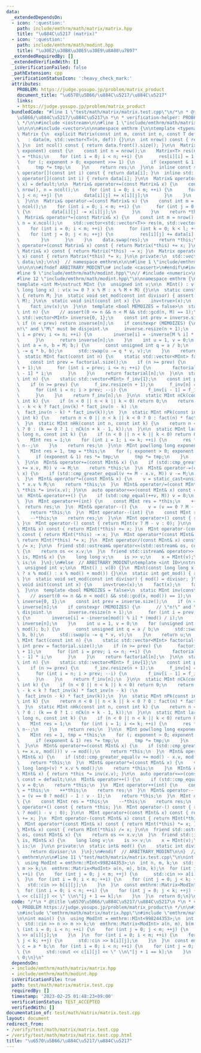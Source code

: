 ```yaml
---
data:
  _extendedDependsOn:
  - icon: ':question:'
    path: include/emthrm/math/matrix/matrix.hpp
    title: "\u884C\u5217 (matrix)"
  - icon: ':question:'
    path: include/emthrm/math/modint.hpp
    title: "\u30E2\u30B8\u30E5\u30E9\u8A08\u7B97"
  _extendedRequiredBy: []
  _extendedVerifiedWith: []
  _isVerificationFailed: false
  _pathExtension: cpp
  _verificationStatusIcon: ':heavy_check_mark:'
  attributes:
    PROBLEM: https://judge.yosupo.jp/problem/matrix_product
    document_title: "\u6570\u5B66/\u884C\u5217/\u884C\u5217"
    links:
    - https://judge.yosupo.jp/problem/matrix_product
  bundledCode: "#line 1 \"test/math/matrix/matrix.test.cpp\"\n/*\n * @title \u6570\
    \u5B66/\u884C\u5217/\u884C\u5217\n *\n * verification-helper: PROBLEM https://judge.yosupo.jp/problem/matrix_product\n\
    \ */\n\n#include <iostream>\n\n#line 1 \"include/emthrm/math/matrix/matrix.hpp\"\
    \n\n\n\n#include <vector>\n\nnamespace emthrm {\n\ntemplate <typename T>\nstruct\
    \ Matrix {\n  explicit Matrix(const int m, const int n, const T def = 0)\n   \
    \   : data(m, std::vector<T>(n, def)) {}\n\n  int nrow() const { return data.size();\
    \ }\n  int ncol() const { return data.front().size(); }\n\n  Matrix pow(long long\
    \ exponent) const {\n    const int n = nrow();\n    Matrix<T> res(n, n, 0), tmp\
    \ = *this;\n    for (int i = 0; i < n; ++i) {\n      res[i][i] = 1;\n    }\n \
    \   for (; exponent > 0; exponent >>= 1) {\n      if (exponent & 1) res *= tmp;\n\
    \      tmp *= tmp;\n    }\n    return res;\n  }\n\n  inline const std::vector<T>&\
    \ operator[](const int i) const { return data[i]; }\n  inline std::vector<T>&\
    \ operator[](const int i) { return data[i]; }\n\n  Matrix& operator=(const Matrix&\
    \ x) = default;\n\n  Matrix& operator+=(const Matrix& x) {\n    const int m =\
    \ nrow(), n = ncol();\n    for (int i = 0; i < m; ++i) {\n      for (int j = 0;\
    \ j < n; ++j) {\n        data[i][j] += x[i][j];\n      }\n    }\n    return *this;\n\
    \  }\n\n  Matrix& operator-=(const Matrix& x) {\n    const int m = nrow(), n =\
    \ ncol();\n    for (int i = 0; i < m; ++i) {\n      for (int j = 0; j < n; ++j)\
    \ {\n        data[i][j] -= x[i][j];\n      }\n    }\n    return *this;\n  }\n\n\
    \  Matrix& operator*=(const Matrix& x) {\n    const int m = nrow(), l = ncol(),\
    \ n = x.ncol();\n    std::vector<std::vector<T>> res(m, std::vector<T>(n, 0));\n\
    \    for (int i = 0; i < m; ++i) {\n      for (int k = 0; k < l; ++k) {\n    \
    \    for (int j = 0; j < n; ++j) {\n          res[i][j] += data[i][k] * x[k][j];\n\
    \        }\n      }\n    }\n    data.swap(res);\n    return *this;\n  }\n\n  Matrix\
    \ operator+(const Matrix& x) const { return Matrix(*this) += x; }\n  Matrix operator-(const\
    \ Matrix& x) const { return Matrix(*this) -= x; }\n  Matrix operator*(const Matrix&\
    \ x) const { return Matrix(*this) *= x; }\n\n private:\n  std::vector<std::vector<T>>\
    \ data;\n};\n\n}  // namespace emthrm\n\n\n#line 1 \"include/emthrm/math/modint.hpp\"\
    \n\n\n\n#ifndef ARBITRARY_MODINT\n# include <cassert>\n#endif\n#include <compare>\n\
    #line 9 \"include/emthrm/math/modint.hpp\"\n// #include <numeric>\n#include <utility>\n\
    #line 12 \"include/emthrm/math/modint.hpp\"\n\nnamespace emthrm {\n\n#ifndef ARBITRARY_MODINT\n\
    template <int M>\nstruct MInt {\n  unsigned int v;\n\n  MInt() : v(0) {}\n  MInt(const\
    \ long long x) : v(x >= 0 ? x % M : x % M + M) {}\n\n  static constexpr int get_mod()\
    \ { return M; }\n  static void set_mod(const int divisor) { assert(divisor ==\
    \ M); }\n\n  static void init(const int x) {\n    inv<true>(x);\n    fact(x);\n\
    \    fact_inv(x);\n  }\n\n  template <bool MEMOIZES = false>\n  static MInt inv(const\
    \ int n) {\n    // assert(0 <= n && n < M && std::gcd(n, M) == 1);\n    static\
    \ std::vector<MInt> inverse{0, 1};\n    const int prev = inverse.size();\n   \
    \ if (n < prev) return inverse[n];\n    if constexpr (MEMOIZES) {\n      // \"\
    n!\" and \"M\" must be disjoint.\n      inverse.resize(n + 1);\n      for (int\
    \ i = prev; i <= n; ++i) {\n        inverse[i] = -inverse[M % i] * (M / i);\n\
    \      }\n      return inverse[n];\n    }\n    int u = 1, v = 0;\n    for (unsigned\
    \ int a = n, b = M; b;) {\n      const unsigned int q = a / b;\n      std::swap(a\
    \ -= q * b, b);\n      std::swap(u -= q * v, v);\n    }\n    return u;\n  }\n\n\
    \  static MInt fact(const int n) {\n    static std::vector<MInt> factorial{1};\n\
    \    const int prev = factorial.size();\n    if (n >= prev) {\n      factorial.resize(n\
    \ + 1);\n      for (int i = prev; i <= n; ++i) {\n        factorial[i] = factorial[i\
    \ - 1] * i;\n      }\n    }\n    return factorial[n];\n  }\n\n  static MInt fact_inv(const\
    \ int n) {\n    static std::vector<MInt> f_inv{1};\n    const int prev = f_inv.size();\n\
    \    if (n >= prev) {\n      f_inv.resize(n + 1);\n      f_inv[n] = inv(fact(n).v);\n\
    \      for (int i = n; i > prev; --i) {\n        f_inv[i - 1] = f_inv[i] * i;\n\
    \      }\n    }\n    return f_inv[n];\n  }\n\n  static MInt nCk(const int n, const\
    \ int k) {\n    if (n < 0 || n < k || k < 0) return 0;\n    return fact(n) * (n\
    \ - k < k ? fact_inv(k) * fact_inv(n - k) :\n                                \
    \  fact_inv(n - k) * fact_inv(k));\n  }\n  static MInt nPk(const int n, const\
    \ int k) {\n    return n < 0 || n < k || k < 0 ? 0 : fact(n) * fact_inv(n - k);\n\
    \  }\n  static MInt nHk(const int n, const int k) {\n    return n < 0 || k < 0\
    \ ? 0 : (k == 0 ? 1 : nCk(n + k - 1, k));\n  }\n\n  static MInt large_nCk(long\
    \ long n, const int k) {\n    if (n < 0 || n < k || k < 0) return 0;\n    inv<true>(k);\n\
    \    MInt res = 1;\n    for (int i = 1; i <= k; ++i) {\n      res *= inv(i) *\
    \ n--;\n    }\n    return res;\n  }\n\n  MInt pow(long long exponent) const {\n\
    \    MInt res = 1, tmp = *this;\n    for (; exponent > 0; exponent >>= 1) {\n\
    \      if (exponent & 1) res *= tmp;\n      tmp *= tmp;\n    }\n    return res;\n\
    \  }\n\n  MInt& operator+=(const MInt& x) {\n    if (std::cmp_greater_equal(v\
    \ += x.v, M)) v -= M;\n    return *this;\n  }\n  MInt& operator-=(const MInt&\
    \ x) {\n    if (std::cmp_greater_equal(v += M - x.v, M)) v -= M;\n    return *this;\n\
    \  }\n  MInt& operator*=(const MInt& x) {\n    v = static_cast<unsigned long long>(v)\
    \ * x.v % M;\n    return *this;\n  }\n  MInt& operator/=(const MInt& x) { return\
    \ *this *= inv(x.v); }\n\n  auto operator<=>(const MInt& x) const = default;\n\
    \n  MInt& operator++() {\n    if (std::cmp_equal(++v, M)) v = 0;\n    return *this;\n\
    \  }\n  MInt operator++(int) {\n    const MInt res = *this;\n    ++*this;\n  \
    \  return res;\n  }\n  MInt& operator--() {\n    v = (v == 0 ? M - 1 : v - 1);\n\
    \    return *this;\n  }\n  MInt operator--(int) {\n    const MInt res = *this;\n\
    \    --*this;\n    return res;\n  }\n\n  MInt operator+() const { return *this;\
    \ }\n  MInt operator-() const { return MInt(v ? M - v : 0); }\n\n  MInt operator+(const\
    \ MInt& x) const { return MInt(*this) += x; }\n  MInt operator-(const MInt& x)\
    \ const { return MInt(*this) -= x; }\n  MInt operator*(const MInt& x) const {\
    \ return MInt(*this) *= x; }\n  MInt operator/(const MInt& x) const { return MInt(*this)\
    \ /= x; }\n\n  friend std::ostream& operator<<(std::ostream& os, const MInt& x)\
    \ {\n    return os << x.v;\n  }\n  friend std::istream& operator>>(std::istream&\
    \ is, MInt& x) {\n    long long v;\n    is >> v;\n    x = MInt(v);\n    return\
    \ is;\n  }\n};\n#else  // ARBITRARY_MODINT\ntemplate <int ID>\nstruct MInt {\n\
    \  unsigned int v;\n\n  MInt() : v(0) {}\n  MInt(const long long x) : v(x >= 0\
    \ ? x % mod() : x % mod() + mod()) {}\n\n  static int get_mod() { return mod();\
    \ }\n  static void set_mod(const int divisor) { mod() = divisor; }\n\n  static\
    \ void init(const int x) {\n    inv<true>(x);\n    fact(x);\n    fact_inv(x);\n\
    \  }\n\n  template <bool MEMOIZES = false>\n  static MInt inv(const int n) {\n\
    \    // assert(0 <= n && n < mod() && std::gcd(x, mod()) == 1);\n    static std::vector<MInt>\
    \ inverse{0, 1};\n    const int prev = inverse.size();\n    if (n < prev) return\
    \ inverse[n];\n    if constexpr (MEMOIZES) {\n      // \"n!\" and \"M\" must be\
    \ disjoint.\n      inverse.resize(n + 1);\n      for (int i = prev; i <= n; ++i)\
    \ {\n        inverse[i] = -inverse[mod() % i] * (mod() / i);\n      }\n      return\
    \ inverse[n];\n    }\n    int u = 1, v = 0;\n    for (unsigned int a = n, b =\
    \ mod(); b;) {\n      const unsigned int q = a / b;\n      std::swap(a -= q *\
    \ b, b);\n      std::swap(u -= q * v, v);\n    }\n    return u;\n  }\n\n  static\
    \ MInt fact(const int n) {\n    static std::vector<MInt> factorial{1};\n    const\
    \ int prev = factorial.size();\n    if (n >= prev) {\n      factorial.resize(n\
    \ + 1);\n      for (int i = prev; i <= n; ++i) {\n        factorial[i] = factorial[i\
    \ - 1] * i;\n      }\n    }\n    return factorial[n];\n  }\n\n  static MInt fact_inv(const\
    \ int n) {\n    static std::vector<MInt> f_inv{1};\n    const int prev = f_inv.size();\n\
    \    if (n >= prev) {\n      f_inv.resize(n + 1);\n      f_inv[n] = inv(fact(n).v);\n\
    \      for (int i = n; i > prev; --i) {\n        f_inv[i - 1] = f_inv[i] * i;\n\
    \      }\n    }\n    return f_inv[n];\n  }\n\n  static MInt nCk(const int n, const\
    \ int k) {\n    if (n < 0 || n < k || k < 0) return 0;\n    return fact(n) * (n\
    \ - k < k ? fact_inv(k) * fact_inv(n - k) :\n                                \
    \  fact_inv(n - k) * fact_inv(k));\n  }\n  static MInt nPk(const int n, const\
    \ int k) {\n    return n < 0 || n < k || k < 0 ? 0 : fact(n) * fact_inv(n - k);\n\
    \  }\n  static MInt nHk(const int n, const int k) {\n    return n < 0 || k < 0\
    \ ? 0 : (k == 0 ? 1 : nCk(n + k - 1, k));\n  }\n\n  static MInt large_nCk(long\
    \ long n, const int k) {\n    if (n < 0 || n < k || k < 0) return 0;\n    inv<true>(k);\n\
    \    MInt res = 1;\n    for (int i = 1; i <= k; ++i) {\n      res *= inv(i) *\
    \ n--;\n    }\n    return res;\n  }\n\n  MInt pow(long long exponent) const {\n\
    \    MInt res = 1, tmp = *this;\n    for (; exponent > 0; exponent >>= 1) {\n\
    \      if (exponent & 1) res *= tmp;\n      tmp *= tmp;\n    }\n    return res;\n\
    \  }\n\n  MInt& operator+=(const MInt& x) {\n    if (std::cmp_greater_equal(v\
    \ += x.v, mod())) v -= mod();\n    return *this;\n  }\n  MInt& operator-=(const\
    \ MInt& x) {\n    if (std::cmp_greater_equal(v += mod() - x.v, mod())) v -= mod();\n\
    \    return *this;\n  }\n  MInt& operator*=(const MInt& x) {\n    v = static_cast<unsigned\
    \ long long>(v) * x.v % mod();\n    return *this;\n    }\n  MInt& operator/=(const\
    \ MInt& x) { return *this *= inv(x.v); }\n\n  auto operator<=>(const MInt& x)\
    \ const = default;\n\n  MInt& operator++() {\n    if (std::cmp_equal(++v, mod()))\
    \ v = 0;\n    return *this;\n  }\n  MInt operator++(int) {\n    const MInt res\
    \ = *this;\n    ++*this;\n    return res;\n  }\n  MInt& operator--() {\n    v\
    \ = (v == 0 ? mod() - 1 : v - 1);\n    return *this;\n  }\n  MInt operator--(int)\
    \ {\n    const MInt res = *this;\n    --*this;\n    return res;\n  }\n\n  MInt\
    \ operator+() const { return *this; }\n  MInt operator-() const { return MInt(v\
    \ ? mod() - v : 0); }\n\n  MInt operator+(const MInt& x) const { return MInt(*this)\
    \ += x; }\n  MInt operator-(const MInt& x) const { return MInt(*this) -= x; }\n\
    \  MInt operator*(const MInt& x) const { return MInt(*this) *= x; }\n  MInt operator/(const\
    \ MInt& x) const { return MInt(*this) /= x; }\n\n  friend std::ostream& operator<<(std::ostream&\
    \ os, const MInt& x) {\n    return os << x.v;\n  }\n  friend std::istream& operator>>(std::istream&\
    \ is, MInt& x) {\n    long long v;\n    is >> v;\n    x = MInt(v);\n    return\
    \ is;\n  }\n\n private:\n  static int& mod() {\n    static int divisor = 0;\n\
    \    return divisor;\n  }\n};\n#endif  // ARBITRARY_MODINT\n\n}  // namespace\
    \ emthrm\n\n\n#line 11 \"test/math/matrix/matrix.test.cpp\"\n\nint main() {\n\
    \  using ModInt = emthrm::MInt<998244353>;\n  int n, m, k;\n  std::cin >> n >>\
    \ m >> k;\n  emthrm::Matrix<ModInt> a(n, m), b(m, k);\n  for (int i = 0; i < n;\
    \ ++i) {\n    for (int j = 0; j < m; ++j) {\n      std::cin >> a[i][j];\n    }\n\
    \  }\n  for (int i = 0; i < m; ++i) {\n    for (int j = 0; j < k; ++j) {\n   \
    \   std::cin >> b[i][j];\n    }\n  }\n  const emthrm::Matrix<ModInt> c = a * b;\n\
    \  for (int i = 0; i < n; ++i) {\n    for (int j = 0; j < k; ++j) {\n      std::cout\
    \ << c[i][j] << \" \\n\"[j + 1 == k];\n    }\n  }\n  return 0;\n}\n"
  code: "/*\n * @title \u6570\u5B66/\u884C\u5217/\u884C\u5217\n *\n * verification-helper:\
    \ PROBLEM https://judge.yosupo.jp/problem/matrix_product\n */\n\n#include <iostream>\n\
    \n#include \"emthrm/math/matrix/matrix.hpp\"\n#include \"emthrm/math/modint.hpp\"\
    \n\nint main() {\n  using ModInt = emthrm::MInt<998244353>;\n  int n, m, k;\n\
    \  std::cin >> n >> m >> k;\n  emthrm::Matrix<ModInt> a(n, m), b(m, k);\n  for\
    \ (int i = 0; i < n; ++i) {\n    for (int j = 0; j < m; ++j) {\n      std::cin\
    \ >> a[i][j];\n    }\n  }\n  for (int i = 0; i < m; ++i) {\n    for (int j = 0;\
    \ j < k; ++j) {\n      std::cin >> b[i][j];\n    }\n  }\n  const emthrm::Matrix<ModInt>\
    \ c = a * b;\n  for (int i = 0; i < n; ++i) {\n    for (int j = 0; j < k; ++j)\
    \ {\n      std::cout << c[i][j] << \" \\n\"[j + 1 == k];\n    }\n  }\n  return\
    \ 0;\n}\n"
  dependsOn:
  - include/emthrm/math/matrix/matrix.hpp
  - include/emthrm/math/modint.hpp
  isVerificationFile: true
  path: test/math/matrix/matrix.test.cpp
  requiredBy: []
  timestamp: '2023-02-25 01:48:23+09:00'
  verificationStatus: TEST_ACCEPTED
  verifiedWith: []
documentation_of: test/math/matrix/matrix.test.cpp
layout: document
redirect_from:
- /verify/test/math/matrix/matrix.test.cpp
- /verify/test/math/matrix/matrix.test.cpp.html
title: "\u6570\u5B66/\u884C\u5217/\u884C\u5217"
---
```

